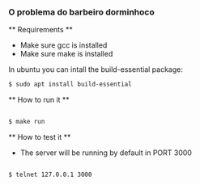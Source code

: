 ###  O problema do barbeiro dorminhoco


** Requirements **

 - Make sure gcc is installed
 - Make sure make is installed

 In ubuntu you can intall the build-essential package:

 ```sh
 $ sudo apt install build-essential

 ```


** How to run it **

```sh

$ make run

```

** How to test it **

- The server will be running by default in PORT 3000

```sh

$ telnet 127.0.0.1 3000  

```